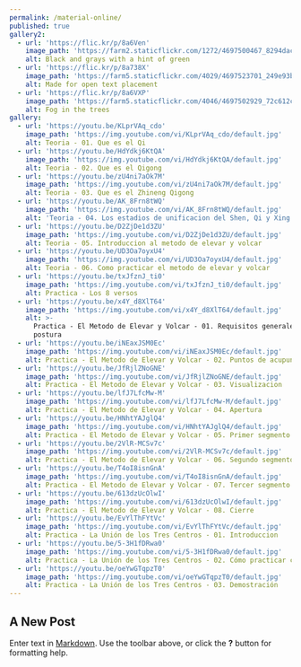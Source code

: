 ```yaml
---
permalink: /material-online/
published: true
gallery2:
  - url: 'https://flic.kr/p/8a6Ven'
    image_path: 'https://farm2.staticflickr.com/1272/4697500467_8294dac099_q.jpg'
    alt: Black and grays with a hint of green
  - url: 'https://flic.kr/p/8a738X'
    image_path: 'https://farm5.staticflickr.com/4029/4697523701_249e93ba23_q.jpg'
    alt: Made for open text placement
  - url: 'https://flic.kr/p/8a6VXP'
    image_path: 'https://farm5.staticflickr.com/4046/4697502929_72c612c636_q.jpg'
    alt: Fog in the trees
gallery:
  - url: 'https://youtu.be/KLprVAq_cdo'
    image_path: 'https://img.youtube.com/vi/KLprVAq_cdo/default.jpg'
    alt: Teoria - 01. Que es el Qi
  - url: 'https://youtu.be/HdYdkj6KtQA'
    image_path: 'https://img.youtube.com/vi/HdYdkj6KtQA/default.jpg'
    alt: Teoria - 02. Que es el Qigong
  - url: 'https://youtu.be/zU4ni7aOk7M'
    image_path: 'https://img.youtube.com/vi/zU4ni7aOk7M/default.jpg'
    alt: Teoria - 03. Que es el Zhineng Qigong
  - url: 'https://youtu.be/AK_8Frn8tWQ'
    image_path: 'https://img.youtube.com/vi/AK_8Frn8tWQ/default.jpg'
    alt: 'Teoria - 04. Los estadios de unificacion del Shen, Qi y Xing'
  - url: 'https://youtu.be/D2ZjDe1d3ZU'
    image_path: 'https://img.youtube.com/vi/D2ZjDe1d3ZU/default.jpg'
    alt: Teoria - 05. Introduccion al metodo de elevar y volcar
  - url: 'https://youtu.be/UD3Oa7oyxU4'
    image_path: 'https://img.youtube.com/vi/UD3Oa7oyxU4/default.jpg'
    alt: Teoria - 06. Como practicar el metodo de elevar y volcar
  - url: 'https://youtu.be/txJfznJ_ti0'
    image_path: 'https://img.youtube.com/vi/txJfznJ_ti0/default.jpg'
    alt: Practica - Los 8 versos
  - url: 'https://youtu.be/x4Y_d8XlT64'
    image_path: 'https://img.youtube.com/vi/x4Y_d8XlT64/default.jpg'
    alt: >-
      Practica - El Metodo de Elevar y Volcar - 01. Requisitos generales de
      postura
  - url: 'https://youtu.be/iNEaxJSM0Ec'
    image_path: 'https://img.youtube.com/vi/iNEaxJSM0Ec/default.jpg'
    alt: Practica - El Metodo de Elevar y Volcar - 02. Puntos de acupuntura
  - url: 'https://youtu.be/JfRjlZNoGNE'
    image_path: 'https://img.youtube.com/vi/JfRjlZNoGNE/default.jpg'
    alt: Practica - El Metodo de Elevar y Volcar - 03. Visualizacion
  - url: 'https://youtu.be/lfJ7LfcMw-M'
    image_path: 'https://img.youtube.com/vi/lfJ7LfcMw-M/default.jpg'
    alt: Practica - El Metodo de Elevar y Volcar - 04. Apertura
  - url: 'https://youtu.be/HNhtYAJglQ4'
    image_path: 'https://img.youtube.com/vi/HNhtYAJglQ4/default.jpg'
    alt: Practica - El Metodo de Elevar y Volcar - 05. Primer segmento
  - url: 'https://youtu.be/2VlR-MCSv7c'
    image_path: 'https://img.youtube.com/vi/2VlR-MCSv7c/default.jpg'
    alt: Practica - El Metodo de Elevar y Volcar - 06. Segundo segmento
  - url: 'https://youtu.be/T4oI8isnGnA'
    image_path: 'https://img.youtube.com/vi/T4oI8isnGnA/default.jpg'
    alt: Practica - El Metodo de Elevar y Volcar - 07. Tercer segmento
  - url: 'https://youtu.be/613dzUcOlwI'
    image_path: 'https://img.youtube.com/vi/613dzUcOlwI/default.jpg'
    alt: Practica - El Metodo de Elevar y Volcar - 08. Cierre
  - url: 'https://youtu.be/EvYlThFYtVc'
    image_path: 'https://img.youtube.com/vi/EvYlThFYtVc/default.jpg'
    alt: Practica - La Unión de los Tres Centros - 01. Introduccion
  - url: 'https://youtu.be/5-3H1fDRwa0'
    image_path: 'https://img.youtube.com/vi/5-3H1fDRwa0/default.jpg'
    alt: Practica - La Unión de los Tres Centros - 02. Cómo practicar correctamente
  - url: 'https://youtu.be/oeYwGTqpzT0'
    image_path: 'https://img.youtube.com/vi/oeYwGTqpzT0/default.jpg'
    alt: Practica - La Unión de los Tres Centros - 03. Demostración
---
```


## A New Post

Enter text in [Markdown](http://daringfireball.net/projects/markdown/). Use the toolbar above, or click the **?** button for formatting help.
